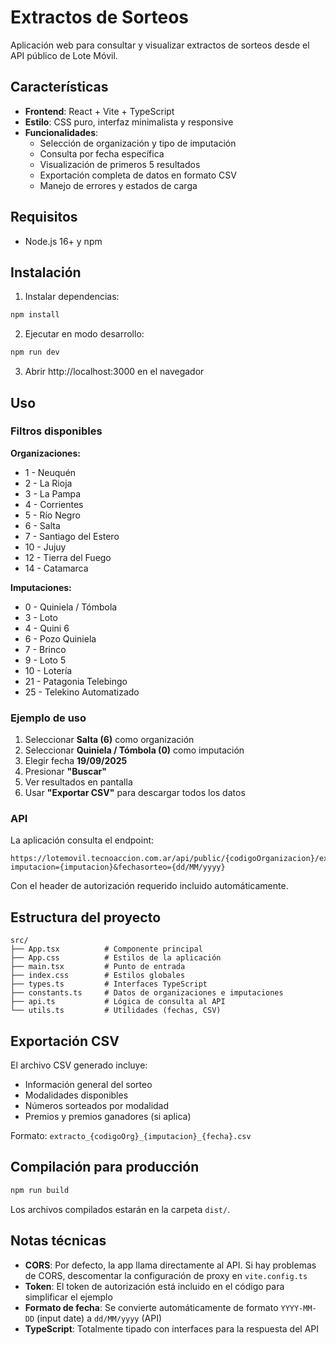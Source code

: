 # Extractos de Sorteos

Aplicación web para consultar y visualizar extractos de sorteos desde el API público de Lote Móvil.

## Características

- **Frontend**: React + Vite + TypeScript
- **Estilo**: CSS puro, interfaz minimalista y responsive
- **Funcionalidades**:
  - Selección de organización y tipo de imputación
  - Consulta por fecha específica
  - Visualización de primeros 5 resultados
  - Exportación completa de datos en formato CSV
  - Manejo de errores y estados de carga

## Requisitos

- Node.js 16+ y npm

## Instalación

1. Instalar dependencias:
```bash
npm install
```

2. Ejecutar en modo desarrollo:
```bash
npm run dev
```

3. Abrir http://localhost:3000 en el navegador

## Uso

### Filtros disponibles

**Organizaciones:**
- 1 - Neuquén
- 2 - La Rioja
- 3 - La Pampa
- 4 - Corrientes
- 5 - Río Negro
- 6 - Salta
- 7 - Santiago del Estero
- 10 - Jujuy
- 12 - Tierra del Fuego
- 14 - Catamarca

**Imputaciones:**
- 0 - Quiniela / Tómbola
- 3 - Loto
- 4 - Quini 6
- 6 - Pozo Quiniela
- 7 - Brinco
- 9 - Loto 5
- 10 - Lotería
- 21 - Patagonia Telebingo
- 25 - Telekino Automatizado

### Ejemplo de uso

1. Seleccionar **Salta (6)** como organización
2. Seleccionar **Quiniela / Tómbola (0)** como imputación  
3. Elegir fecha **19/09/2025**
4. Presionar **"Buscar"**
5. Ver resultados en pantalla
6. Usar **"Exportar CSV"** para descargar todos los datos

### API

La aplicación consulta el endpoint:
```
https://lotemovil.tecnoaccion.com.ar/api/public/{codigoOrganizacion}/extracto?imputacion={imputacion}&fechasorteo={dd/MM/yyyy}
```

Con el header de autorización requerido incluido automáticamente.

## Estructura del proyecto

```
src/
├── App.tsx          # Componente principal
├── App.css          # Estilos de la aplicación
├── main.tsx         # Punto de entrada
├── index.css        # Estilos globales
├── types.ts         # Interfaces TypeScript
├── constants.ts     # Datos de organizaciones e imputaciones
├── api.ts           # Lógica de consulta al API
└── utils.ts         # Utilidades (fechas, CSV)
```

## Exportación CSV

El archivo CSV generado incluye:
- Información general del sorteo
- Modalidades disponibles
- Números sorteados por modalidad
- Premios y premios ganadores (si aplica)

Formato: `extracto_{codigoOrg}_{imputacion}_{fecha}.csv`

## Compilación para producción

```bash
npm run build
```

Los archivos compilados estarán en la carpeta `dist/`.

## Notas técnicas

- **CORS**: Por defecto, la app llama directamente al API. Si hay problemas de CORS, descomentar la configuración de proxy en `vite.config.ts`
- **Token**: El token de autorización está incluido en el código para simplificar el ejemplo
- **Formato de fecha**: Se convierte automáticamente de formato `YYYY-MM-DD` (input date) a `dd/MM/yyyy` (API)
- **TypeScript**: Totalmente tipado con interfaces para la respuesta del API